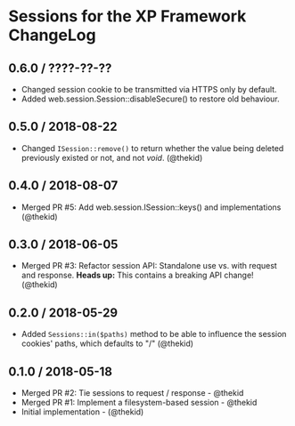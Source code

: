Sessions for the XP Framework ChangeLog
========================================================================

## 0.6.0 / ????-??-??

* Changed session cookie to be transmitted via HTTPS only by default.
* Added web.session.Session::disableSecure() to restore old behaviour.

## 0.5.0 / 2018-08-22

* Changed `ISession::remove()` to return whether the value being deleted
  previously existed or not, and not *void*.
  (@thekid)

## 0.4.0 / 2018-08-07

* Merged PR #5: Add web.session.ISession::keys() and implementations
  (@thekid)

## 0.3.0 / 2018-06-05

* Merged PR #3: Refactor session API: Standalone use vs. with request
  and response. **Heads up:** This contains a breaking API change!
  (@thekid)

## 0.2.0 / 2018-05-29

* Added `Sessions::in($paths)` method to be able to influence the session 
  cookies' paths, which defaults to "/"
  (@thekid)

## 0.1.0 / 2018-05-18

* Merged PR #2: Tie sessions to request / response - @thekid
* Merged PR #1: Implement a filesystem-based session - @thekid
* Initial implementation - (@thekid)
